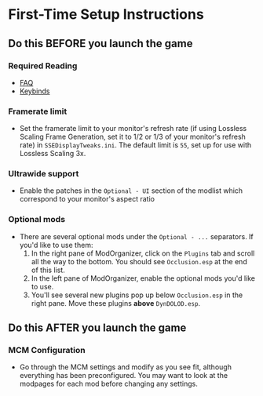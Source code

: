 # First-Time Setup Instructions

## Do this BEFORE you launch the game

### Required Reading

- [FAQ](/FAQ.md)
- [Keybinds](/KEYBINDS.md)

### Framerate limit

- Set the framerate limit to your monitor's refresh rate (if using Lossless Scaling Frame Generation, set it to 1/2 or 1/3 of your monitor's refresh rate) in `SSEDisplayTweaks.ini`. The default limit is `55`, set up for use with Lossless Scaling 3x.

### Ultrawide support

- Enable the patches in the `Optional - UI` section of the modlist which correspond to your monitor's aspect ratio

### Optional mods

- There are several optional mods under the `Optional - ...` separators. If you'd like to use them:
  1. In the right pane of ModOrganizer, click on the `Plugins` tab and scroll all the way to the bottom. You should see `Occlusion.esp` at the end of this list.
  2. In the left pane of ModOrganizer, enable the optional mods you'd like to use.
  3. You'll see several new plugins pop up below `Occlusion.esp` in the right pane. Move these plugins **above** `DynDOLOD.esp`.

## Do this AFTER you launch the game

### MCM Configuration

- Go through the MCM settings and modify as you see fit, although everything has been preconfigured. You may want to look at the modpages for each mod before changing any settings.
